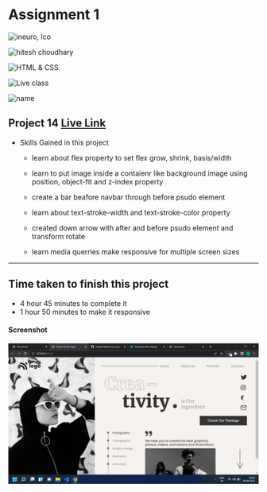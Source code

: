 # Assignment 1

![ineuro, lco](https://img.shields.io/badge/iNeuron-LCO-green)

![hitesh choudhary](https://img.shields.io/badge/Hitesh--Choudhary-Full--stack--JS--bootcamp-red)

![HTML & CSS](https://img.shields.io/badge/HTML-CSS-orange)

![Live class](https://img.shields.io/badge/LIVE--CLASS-PROJECT--14-lightgrey)

![name](https://img.shields.io/badge/Vimal--Kumar-lightgrey)

## Project 14 [Live Link](https://dancehome-page-14.netlify.app/)

- Skills Gained in this project

  - learn about flex property to set flex grow, shrink, basis/width

  - learn to put image inside a contaienr like background image using position, object-fit and z-index property

  - create a bar beafore navbar through before psudo element

  - learn about text-stroke-width and text-stroke-color property

  - created down arrow with after and before psudo element and transform rotate

  - learn media querries make responsive for multiple screen sizes

---

## Time taken to finish this project

- 4 hour 45 minutes to complete it
- 1 hour 50 minutes to make it responsive

#### Screenshot

![Desktop](./screenshot/project%2014.png)
